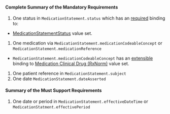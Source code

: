#### Complete Summary of the Mandatory Requirements


1.  One status in `MedicationStatement.status` which has an [required](http://build.fhir.org/terminologies.html#required) binding to:
-   [MedicationStatementStatus] value set.
1.  One medication via `MedicationStatement.medicationCodeableConcept` or `MedicationStatement.medicationReference`   
-  `MedicationStatement.medicationCodeableConcept` has an [extensible](http://build.fhir.org/terminologies.html#extensible) binding to [Medication Clinical Drug (RxNorm)] value set.
1.  One patient reference in `MedicationStatement.subject`
1.  One date `MedicationStatement.dateAsserted`

#### Summary of the Must Support Requirements

1.  One date or period in `MedicationStatement.effectiveDateTime` or `MedicationStatment.effectivePeriod`


  [Medication Clinical Drug (RxNorm)]: ValueSet-us-core-medication-codes.html
  [MedicationStatusStatus]: http://build.fhir.org/ValueSet-medication-request-status.html

[MedicationStatementStatus]: http://build.fhir.org/ValueSet-medication-statement-status.html
